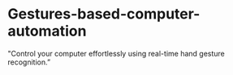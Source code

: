 # Gestures-based-computer-automation
"Control your computer effortlessly using real-time hand gesture recognition.”
